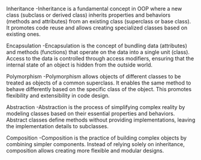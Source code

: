 Inheritance
-Inheritance is a fundamental concept in OOP where a new class
(subclass or derived class) inherits properties and behaviors (methods
and attributes) from an existing class (superclass or base class). It
promotes code reuse and allows creating specialized classes based on
existing ones.

Encapsulation
-Encapsulation is the concept of bundling data (attributes) and methods
(functions) that operate on the data into a single unit (class). Access to
the data is controlled through access modifiers, ensuring that the
internal state of an object is hidden from the outside world.

Polymorphism
-Polymorphism allows objects of different classes to be treated as
objects of a common superclass. It enables the same method to behave
differently based on the specific class of the object. This promotes
flexibility and extensibility in code design.

Abstraction
-Abstraction is the process of simplifying complex reality by modeling
classes based on their essential properties and behaviors. Abstract
classes define methods without providing implementations, leaving the
implementation details to subclasses.

Composition
-Composition is the practice of building complex objects by combining
simpler components. Instead of relying solely on inheritance,
composition allows creating more flexible and modular designs.
